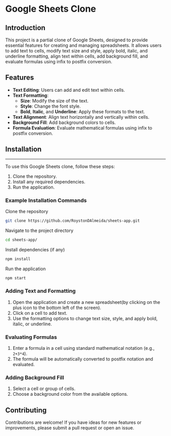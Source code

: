 # Google Sheets Clone

## Introduction

This project is a partial clone of Google Sheets, designed to provide essential features for creating and managing spreadsheets. It allows users to add text to cells, modify text size and style, apply bold, italic, and underline formatting, align text within cells, add background fill, and evaluate formulas using infix to postfix conversion.

## Features

- **Text Editing**: Users can add and edit text within cells.
- **Text Formatting**:
  - **Size**: Modify the size of the text.
  - **Style**: Change the font style.
  - **Bold**, **Italic**, and **Underline**: Apply these formats to the text.
- **Text Alignment**: Align text horizontally and vertically within cells.
- **Background Fill**: Add background colors to cells.
- **Formula Evaluation**: Evaluate mathematical formulas using infix to postfix conversion.

## Installation
--------------

To use this Google Sheets clone, follow these steps:

1. Clone the repository.
2. Install any required dependencies.
3. Run the application.

### Example Installation Commands

Clone the repository
```bash
git clone https://github.com/RoystonDAlmeida/sheets-app.git
```

Navigate to the project directory
```bash
cd sheets-app/
```

Install dependencies (if any)
```bash
npm install
```

Run the application
```bash
npm start
```

### Adding Text and Formatting

1. Open the application and create a new spreadsheet(by clicking on the plus icon to the bottom left of the screen).
2. Click on a cell to add text.
3. Use the formatting options to change text size, style, and apply bold, italic, or underline.

### Evaluating Formulas

1. Enter a formula in a cell using standard mathematical notation (e.g., `2+3*4`).
2. The formula will be automatically converted to postfix notation and evaluated.

### Adding Background Fill

1. Select a cell or group of cells.
2. Choose a background color from the available options.

## Contributing

Contributions are welcome! If you have ideas for new features or improvements, please submit a pull request or open an issue.